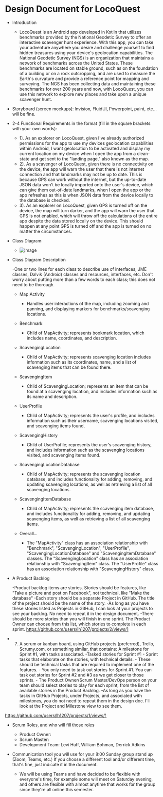 # Design Document for LocoQuest

- Introduction
    - LocoQuest is an Android app developed in Kotlin that utilizes benchmarks provided by the National Geodetic Survey to offer an interactive scavenger hunt experience. With this app, you can take your adventure anywhere you desire and challenge yourself to find hidden treasures using your device's geolocation capabilities. The National Geodetic Survey (NGS) is an organization that maintains a network of benchmarks across the United States. These benchmarks are located on stable ground, such as on the foundation of a building or on a rock outcropping, and are used to measure the Earth's curvature and provide a reference point for mapping and surveying. The NGS has been collecting data and maintaining these benchmarks for over 200 years and now, with LocoQuest, you can use this network to explore new places and take upon a unique scavenger hunt.

- Storyboard (screen mockups): Invision, FluidUI, Powerpoint, paint, etc... will be fine.

- 2-4 Functional Requirements in the format (fill in the square brackets with your own words):
    - 1). As an explorer on LocoQuest, given I've already authorized permissions for the app to use my devices geolocation capabilities within Android, I want geolocation to be activated and display my current location on my device when I open the app from a clean-state and get sent to the "landing page," also known as the map.
    - 2). As a scavenger of LocoQuest, given there is no connectivity on the device, the app will warn the user that there is not internet connection and that landmarks may not be up to date. This is because GPS can work without the internet, but the up-to-date JSON data won't be locally imported onto the user's device, which can give them out-of-date landmarks, when I open the app or the app refreshes as this is when JSON data from the device locally to the database is checked.
    - 3). As an explorer on LocoQuest, given GPS is turned off on the device, the map will turn darker, and the app will warn the user that GPS is not enabled, which will throw off the calculations of the entire app despite the data stored locally on the device. This should happen at any point GPS is turned off and the app is turned on no matter the circumstances. 


- Class Diagram

    - ![image](https://user-images.githubusercontent.com/100445409/215296810-21949c79-ca17-41f0-8f75-0233242b2453.png)

- Class Diagram Description

    -One or two lines for each class to describe  use of interfaces, JME classes, Dalvik (Android) classes and resources, interfaces, etc.  Don't worry about putting more than a few words to each class; this does not need to be thorough.
    
    - Map Activity
        - Handles user interactions of the map, including zooming and panning, and displaying markers for benchmarks/scavenging locations.

    - Benchmark
        - Child of MapActivity; represents bookmark location, which includes name, coordinates, and description.

    - ScavengingLocation
        - Child of MapActivity;  represents scavenging location includes information such as its coordinates, name, and a list of scavenging items that can be found there.

    - ScavengingItem
        - Child of ScavengingLocation; represents an item that can be found at a scavenging location, and includes information such as its name and description.

    - UserProfile
        - Child of MapActivity; represents the user's profile, and includes information such as their username, scavenging locations visited, and scavenging items found.
        
    - ScavengingHistory
        - Child of UserProfile; represents the user's scavenging history, and includes information such as the scavenging locations visited, and scavenging items found.
       
    - ScavengingLocationDatabase
        - Child of MapActivity; represents the scavenging location database, and includes functionality for adding, removing, and updating scavenging locations, as well as retrieving a list of all scavenging locations.

    - ScavengingItemDatabase
        - Child of MapActivity; represents the scavenging item database, and includes functionality for adding, removing, and updating scavenging items, as well as retrieving a list of all scavenging items.

    - Overall...
        - The "MapActivity" class has an association relationship with "Benchmark", "ScavengingLocation", "UserProfile", "ScavengingLocationDatabase" and "ScavengingItemDatabase" classes. The "ScavengingLocation" class has an association relationship with "ScavengingItem" class. The "UserProfile" class has an association relationship with "ScavengingHistory" class.


- A Product Backlog

    -Product backlog items are stories.  Stories should be features, like "Take a picture and post on Facebook", not technical, like "Make the database"
        -Each story should be a separate Project in GitHub.  The title of the project should be the name of the story.
            -As long as you have these stories listed as Projects in GitHub, I can look at your projects to see your backlog.  No need to repeat it in the design document.
        -There should be more stories than you will finish in one sprint.  The Product Owner can choose from this list, which stories to complete in each sprint.
        https://github.com/users/lh1207/projects/2/views/1

- 7) A scrum or kanban board, using GitHub projects (preferred), Trello, Scrumy.com, or something similar, that contains:
A milestone for Sprint #1, with tasks associated.
        -Tasked stories for Sprint #1
            - Sprint tasks that elaborate on the stories, with technical details.
            - These should be technical tasks that are required to implement one of the features.
            - You only need to task out stories for Sprint #1.  You can task out stories for Sprint #2 and #3 as we get closer to those sprints.
                - The Product Owner/Scrum Master/DevOps person on your team should select stories to play for each sprint, from the list of available stories in the Product Backlog.
            -As long as you have the tasks in GitHub Projects, under Projects, and associated with milestones, you do not need to repeat them in the design doc.  I'll look at the Project and Milestone view to see them.

https://github.com/users/lh1207/projects/1/views/1

- Scrum Roles, and who will fill those roles
    - Product Owner:
    - Scrum Master:
    - Development Team: Levi Huff, William Bohman, Derrick Adkins

- Communication tool you will use for your 8:00 Sunday group stand up (Zoom, Teams, etc.)  If you choose a different tool and/or different time, that's fine, just indicate it in the document.
    - We will be using Teams and have decided to be flexible with everyone's time, for example some will meet on Saturday evening, and others are flexible with almost anytime that works for the group since they're all online this semester.
